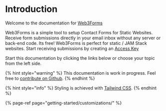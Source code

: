 # Introduction

Welcome to the documentation for [Web3Forms](https://web3forms.com/)

Web3Forms is a simple tool to setup Contact Forms for Static Websites. Receive form submissions directly in your email inbox without any server or back-end code. Its free! Web3Forms is perfect for static / JAM Stack websites. Start receiving submissions by creating an [Access Key](https://web3forms.com/#start)

Start this documentation by clicking the links below or choose your topic from the left side.

{% hint style="warning" %}
This documentation is work in progress. Feel free to [contribute on Github](https://github.com/surjithctly/web3forms-docs).
{% endhint %}

{% hint style="info" %}
Styling is achieved with [Tailwind CSS](https://tailwindcss.com).
{% endhint %}

{% page-ref page="getting-started/customizations/" %}



